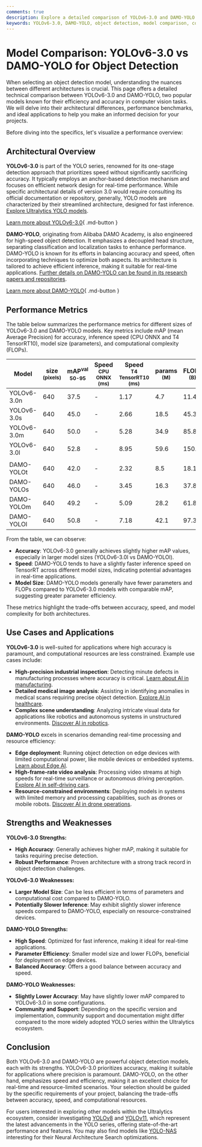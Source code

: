 ```yaml
---
comments: true
description: Explore a detailed comparison of YOLOv6-3.0 and DAMO-YOLO for object detection. Learn their strengths, weaknesses, benchmarks, and ideal applications.
keywords: YOLOv6-3.0, DAMO-YOLO, object detection, model comparison, computer vision, real-time AI, edge AI, accuracy, speed, inference, benchmarks
---
```


# Model Comparison: YOLOv6-3.0 vs DAMO-YOLO for Object Detection

When selecting an object detection model, understanding the nuances between different architectures is crucial. This page offers a detailed technical comparison between YOLOv6-3.0 and DAMO-YOLO, two popular models known for their efficiency and accuracy in computer vision tasks. We will delve into their architectural differences, performance benchmarks, and ideal applications to help you make an informed decision for your projects.

Before diving into the specifics, let's visualize a performance overview:

<script async src="https://cdn.jsdelivr.net/npm/chart.js@3.9.1/dist/chart.min.js"></script>
<script defer src="../../javascript/benchmark.js"></script>

<canvas id="modelComparisonChart" width="1024" height="400" active-models='["YOLOv6-3.0", "DAMO-YOLO"]'></canvas>

## Architectural Overview

**YOLOv6-3.0** is part of the YOLO series, renowned for its one-stage detection approach that prioritizes speed without significantly sacrificing accuracy. It typically employs an anchor-based detection mechanism and focuses on efficient network design for real-time performance. While specific architectural details of version 3.0 would require consulting its official documentation or repository, generally, YOLO models are characterized by their streamlined architecture, designed for fast inference. [Explore Ultralytics YOLO models](https://docs.ultralytics.com/models/).

[Learn more about YOLOv6-3.0](https://docs.ultralytics.com/models/yolov6/){ .md-button }

**DAMO-YOLO**, originating from Alibaba DAMO Academy, is also engineered for high-speed object detection. It emphasizes a decoupled head structure, separating classification and localization tasks to enhance performance. DAMO-YOLO is known for its efforts in balancing accuracy and speed, often incorporating techniques to optimize both aspects. Its architecture is tailored to achieve efficient inference, making it suitable for real-time applications. [Further details on DAMO-YOLO can be found in its research papers and repositories](https://github.com/tinyvision/DAMO-YOLO).

[Learn more about DAMO-YOLO](https://github.com/tinyvision/DAMO-YOLO){ .md-button }

## Performance Metrics

The table below summarizes the performance metrics for different sizes of YOLOv6-3.0 and DAMO-YOLO models. Key metrics include mAP (mean Average Precision) for accuracy, inference speed (CPU ONNX and T4 TensorRT10), model size (parameters), and computational complexity (FLOPs).

| Model       | size<br><sup>(pixels) | mAP<sup>val<br>50-95 | Speed<br><sup>CPU ONNX<br>(ms) | Speed<br><sup>T4 TensorRT10<br>(ms) | params<br><sup>(M) | FLOPs<br><sup>(B) |
| ----------- | --------------------- | -------------------- | ------------------------------ | ----------------------------------- | ------------------ | ----------------- |
| YOLOv6-3.0n | 640                   | 37.5                 | -                              | 1.17                                | 4.7                | 11.4              |
| YOLOv6-3.0s | 640                   | 45.0                 | -                              | 2.66                                | 18.5               | 45.3              |
| YOLOv6-3.0m | 640                   | 50.0                 | -                              | 5.28                                | 34.9               | 85.8              |
| YOLOv6-3.0l | 640                   | 52.8                 | -                              | 8.95                                | 59.6               | 150.7             |
|             |                       |                      |                                |                                     |                    |                   |
| DAMO-YOLOt  | 640                   | 42.0                 | -                              | 2.32                                | 8.5                | 18.1              |
| DAMO-YOLOs  | 640                   | 46.0                 | -                              | 3.45                                | 16.3               | 37.8              |
| DAMO-YOLOm  | 640                   | 49.2                 | -                              | 5.09                                | 28.2               | 61.8              |
| DAMO-YOLOl  | 640                   | 50.8                 | -                              | 7.18                                | 42.1               | 97.3              |

From the table, we can observe:

- **Accuracy**: YOLOv6-3.0 generally achieves slightly higher mAP values, especially in larger model sizes (YOLOv6-3.0l vs DAMO-YOLOl).
- **Speed**: DAMO-YOLO tends to have a slightly faster inference speed on TensorRT across different model sizes, indicating potential advantages in real-time applications.
- **Model Size**: DAMO-YOLO models generally have fewer parameters and FLOPs compared to YOLOv6-3.0 models with comparable mAP, suggesting greater parameter efficiency.

These metrics highlight the trade-offs between accuracy, speed, and model complexity for both architectures.

## Use Cases and Applications

**YOLOv6-3.0** is well-suited for applications where high accuracy is paramount, and computational resources are less constrained. Example use cases include:

- **High-precision industrial inspection**: Detecting minute defects in manufacturing processes where accuracy is critical. [Learn about AI in manufacturing](https://www.ultralytics.com/solutions/ai-in-manufacturing).
- **Detailed medical image analysis**: Assisting in identifying anomalies in medical scans requiring precise object detection. [Explore AI in healthcare](https://www.ultralytics.com/solutions/ai-in-healthcare).
- **Complex scene understanding**: Analyzing intricate visual data for applications like robotics and autonomous systems in unstructured environments. [Discover AI in robotics](https://www.ultralytics.com/glossary/robotics).

**DAMO-YOLO** excels in scenarios demanding real-time processing and resource efficiency:

- **Edge deployment**: Running object detection on edge devices with limited computational power, like mobile devices or embedded systems. [Learn about Edge AI](https://www.ultralytics.com/glossary/edge-ai).
- **High-frame-rate video analysis**: Processing video streams at high speeds for real-time surveillance or autonomous driving perception. [Explore AI in self-driving cars](https://www.ultralytics.com/solutions/ai-in-self-driving).
- **Resource-constrained environments**: Deploying models in systems with limited memory and processing capabilities, such as drones or mobile robots. [Discover AI in drone operations](https://www.ultralytics.com/blog/computer-vision-applications-ai-drone-uav-operations).

## Strengths and Weaknesses

**YOLOv6-3.0 Strengths:**

- **High Accuracy**: Generally achieves higher mAP, making it suitable for tasks requiring precise detection.
- **Robust Performance**: Proven architecture with a strong track record in object detection challenges.

**YOLOv6-3.0 Weaknesses:**

- **Larger Model Size**: Can be less efficient in terms of parameters and computational cost compared to DAMO-YOLO.
- **Potentially Slower Inference**: May exhibit slightly slower inference speeds compared to DAMO-YOLO, especially on resource-constrained devices.

**DAMO-YOLO Strengths:**

- **High Speed**: Optimized for fast inference, making it ideal for real-time applications.
- **Parameter Efficiency**: Smaller model size and lower FLOPs, beneficial for deployment on edge devices.
- **Balanced Accuracy**: Offers a good balance between accuracy and speed.

**DAMO-YOLO Weaknesses:**

- **Slightly Lower Accuracy**: May have slightly lower mAP compared to YOLOv6-3.0 in some configurations.
- **Community and Support**: Depending on the specific version and implementation, community support and documentation might differ compared to the more widely adopted YOLO series within the Ultralytics ecosystem.

## Conclusion

Both YOLOv6-3.0 and DAMO-YOLO are powerful object detection models, each with its strengths. YOLOv6-3.0 prioritizes accuracy, making it suitable for applications where precision is paramount. DAMO-YOLO, on the other hand, emphasizes speed and efficiency, making it an excellent choice for real-time and resource-limited scenarios. Your selection should be guided by the specific requirements of your project, balancing the trade-offs between accuracy, speed, and computational resources.

For users interested in exploring other models within the Ultralytics ecosystem, consider investigating [YOLOv8](https://www.ultralytics.com/yolo) and [YOLOv11](https://docs.ultralytics.com/models/yolo11/), which represent the latest advancements in the YOLO series, offering state-of-the-art performance and features. You may also find models like [YOLO-NAS](https://docs.ultralytics.com/models/yolo-nas/) interesting for their Neural Architecture Search optimizations.
